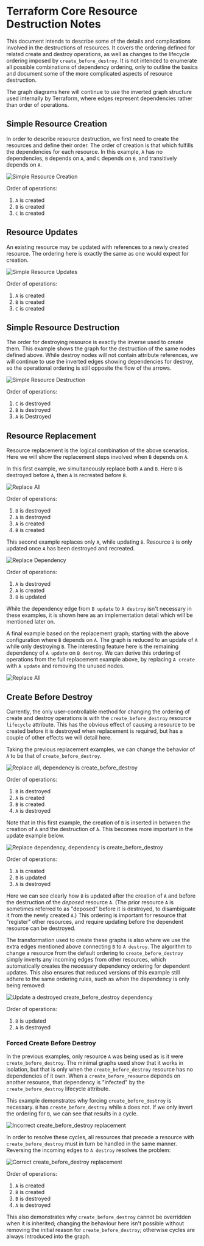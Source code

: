 # Terraform Core Resource Destruction Notes

This document intends to describe some of the details and complications
involved in the destructions of resources. It covers the ordering defined for
related create and destroy operations, as well as changes to the lifecycle
ordering imposed by `create_before_destroy`. It is not intended to enumerate
all possible combinations of dependency ordering, only to outline the basics
and document some of the more complicated aspects of resource destruction.

The graph diagrams here will continue to use the inverted graph structure used
internally by Terraform, where edges represent dependencies rather than order
of operations. 

## Simple Resource Creation

In order to describe resource destruction, we first need to create the
resources and define their order. The order of creation is that which fulfills
the dependencies for each resource. In this example, `A` has no dependencies,
`B` depends on `A`, and `C` depends on `B`, and transitively depends on `A`.

![Simple Resource Creation](./images/simple_create.png)
<!--
digraph create {
    subgraph nodes {
        rank=same;
        a [label="A create"];
        b [label="B create"];
        c [label="C create"];
        b -> c [dir=back];
        a -> b [dir=back];
    }
}
-->

Order of operations:
1. `A` is created
1. `B` is created
1. `C` is created

## Resource Updates

An existing resource may be updated with references to a newly created
resource. The ordering here is exactly the same as one would expect for
creation.

![Simple Resource Updates](./images/simple_update.png)
<!--
digraph update {
    subgraph nodes {
        rank=same;
        a [label="A create"];
        b [label="B update"];
        c [label="C update"];
        b -> c [dir=back];
        a -> b [dir=back];
    }
}
-->

Order of operations:
1. `A` is created
1. `B` is created
1. `C` is created

## Simple Resource Destruction

The order for destroying resource is exactly the inverse used to create them.
This example shows the graph for the destruction of the same nodes defined
above. While destroy nodes will not contain attribute references, we will
continue to use the inverted edges showing dependencies for destroy, so the
operational ordering is still opposite the flow of the arrows.

![Simple Resource Destruction](./images/simple_destroy.png)
<!--
digraph destroy {
    subgraph nodes {
        rank=same;
        a [label="A destroy"];
        b [label="B destroy"];
        c [label="C destroy"];
        a -> b;
        b -> c;
    }
}
-->

Order of operations:
1. `C` is destroyed
1. `B` is destroyed
1. `A` is Destroyed

## Resource Replacement

Resource replacement is the logical combination of the above scenarios. Here we
will show the replacement steps involved when `B` depends on `A`.

In this first example, we simultaneously replace both `A` and `B`. Here `B` is
destroyed before `A`, then `A` is recreated before `B`.

![Replace All](./images/replace_all.png)
<!--
digraph replacement {
    subgraph create {
        rank=same;
        a [label="A create"];
        b [label="B create"];
        a -> b [dir=back];
    }
    subgraph destroy {
        rank=same;
        a_d [label="A destroy"];
        b_d [label="B destroy"];
        a_d -> b_d;
    }

    a -> a_d;
    a -> b_d [style=dotted];
    b -> a_d [style=dotted];
    b -> b_d;
}
-->

Order of operations:
1. `B` is destroyed
1. `A` is destroyed
1. `A` is created
1. `B` is created


This second example replaces only `A`, while updating `B`. Resource `B` is only
updated once `A` has been destroyed and recreated.

![Replace Dependency](./images/replace_one.png)
<!--
digraph replacement {
    subgraph create {
        rank=same;
        a [label="A create"];
        b [label="B update"];
        a -> b [dir=back];
    }
    subgraph destroy {
        rank=same;
        a_d [label="A destroy"];
    }

    a -> a_d;
    b -> a_d [style=dotted];
}
-->

Order of operations:
1. `A` is destroyed
1. `A` is created
1. `B` is updated


While the dependency edge from `B update` to `A destroy` isn't necessary in
these examples, it is shown here as an implementation detail which will be
mentioned later on.

A final example based on the replacement graph; starting with the above
configuration where `B` depends on `A`. The graph is reduced to an update of
`A` while only destroying `B`. The interesting feature here is the remaining
dependency of `A update` on `B destroy`. We can derive this ordering of
operations from the full replacement example above, by replacing `A create`
with `A update` and removing the unused nodes.

![Replace All](./images/destroy_then_update.png)
<!--
digraph destroy_then_update {
    subgraph update {
        rank=same;
        a [label="A update"];
    }
    subgraph destroy {
        rank=same;
        b_d [label="B destroy"];
    }

    a -> b_d;
}
-->
## Create Before Destroy

Currently, the only user-controllable method for changing the ordering of
create and destroy operations is with the `create_before_destroy` resource
`lifecycle` attribute. This has the obvious effect of causing a resource to be
created before it is destroyed when replacement is required, but has a couple
of other effects we will detail here.

Taking the previous replacement examples, we can change the behavior of `A` to
be that of `create_before_destroy`.

![Replace all, dependency is create_before_destroy](./images/replace_all_cbd_dep.png)
<!--
digraph replacement {
    subgraph create {
        rank=same;
        a [label="A create"];
        b [label="B create"];
        a -> b [dir=back];
    }
    subgraph destroy {
        rank=same;
        a_d [label="A destroy"];
        b_d [label="B destroy"];
        a_d -> b_d;
    }

    a -> a_d [dir=back];
    a -> b_d;
    b -> a_d [dir=back];
    b -> b_d;
}
-->


Order of operations:
1. `B` is destroyed
2. `A` is created
1. `B` is created
1. `A` is destroyed

Note that in this first example, the creation of `B` is inserted in between the
creation of `A` and the destruction of `A`. This becomes more important in the
update example below.


![Replace dependency, dependency is create_before_destroy](./images/replace_dep_cbd_dep.png)
<!--
digraph replacement {
    subgraph create {
        rank=same;
        a [label="A create"];
        b [label="B update"];
        a -> b [dir=back];
    }
    subgraph destroy {
        rank=same;
        a_d [label="A destroy"];
    }

    a -> a_d [dir=back, style=dotted];
    b -> a_d [dir=back];
}
-->

Order of operations:
1. `A` is created
1. `B` is updated
1. `A` is destroyed

Here we can see clearly how `B` is updated after the creation of `A` and before
the destruction of the _deposed_ resource `A`. (The prior resource `A` is
sometimes referred to as "deposed" before it is destroyed, to disambiguate it
from the newly created `A`.) This ordering is important for resource that
"register" other resources, and require updating before the dependent resource
can be destroyed.

The transformation used to create these graphs is also where we use the extra
edges mentioned above connecting `B` to `A destroy`. The algorithm to change a
resource from the default ordering to `create_before_destroy` simply inverts
any incoming edges from other resources, which automatically creates the
necessary dependency ordering for dependent updates. This also ensures that
reduced versions of this example still adhere to the same ordering rules, such
as when the dependency is only being removed:

![Update a destroyed create_before_destroy dependency](./images/update_destroy_cbd.png)
<!--
digraph update {
    subgraph create {
        rank=same;
        b [label="B update"];
    }
    subgraph destroy {
        rank=same;
        a_d [label="A destroy"];
    }

    b -> a_d [dir=back];
}
-->

Order of operations:
1. `B` is updated
1. `A` is destroyed

### Forced Create Before Destroy

In the previous examples, only resource `A` was being used as is it were
`create_before_destroy`. The minimal graphs used show that it works in
isolation, but that is only when the `create_before_destroy` resource has no
dependencies of it own. When a `create_before_resource` depends on another
resource, that dependency is "infected" by the `create_before_destroy`
lifecycle attribute.

This example demonstrates why forcing `create_before_destroy` is necessary. `B`
has `create_before_destroy` while `A` does not. If we only invert the ordering
for `B`, we can see that results in a cycle.

![Incorrect create_before_destroy replacement](./images/replace_cbd_incorrect.png)
<!--
digraph replacement {
    subgraph create {
        rank=same;
        a [label="A create"];
        b [label="B create"];
        a -> b [dir=back];
    }
    subgraph destroy {
        rank=same;
        a_d [label="A destroy"];
        b_d [label="B destroy"];
        a_d -> b_d;
    }

    a -> a_d;
    a -> b_d [style=dotted];
    b -> a_d [style=dotted];
    b -> b_d [dir=back];
}
-->

In order to resolve these cycles, all resources that precede a resource
with `create_before_destroy` must in turn be handled in the same manner.
Reversing the incoming edges to `A destroy` resolves the problem:

![Correct create_before_destroy replacement](./images/replace_all_cbd.png)
<!--
digraph replacement {
    subgraph create {
        rank=same;
        a [label="A create"];
        b [label="B create"];
        a -> b [dir=back];
    }
    subgraph destroy {
        rank=same;
        a_d [label="A destroy"];
        b_d [label="B destroy"];
        a_d -> b_d;
    }

    a -> a_d [dir=back];
    a -> b_d [dir=back, style=dotted];
    b -> a_d [dir=back, style=dotted];
    b -> b_d [dir=back];
}
-->

Order of operations:
1. `A` is created
1. `B` is created
1. `B` is destroyed
1. `A` is destroyed

This also demonstrates why `create_before_destroy` cannot be overridden when
it is inherited; changing the behaviour here isn't possible without removing
the initial reason for `create_before_destroy`; otherwise cycles are always
introduced into the graph.
